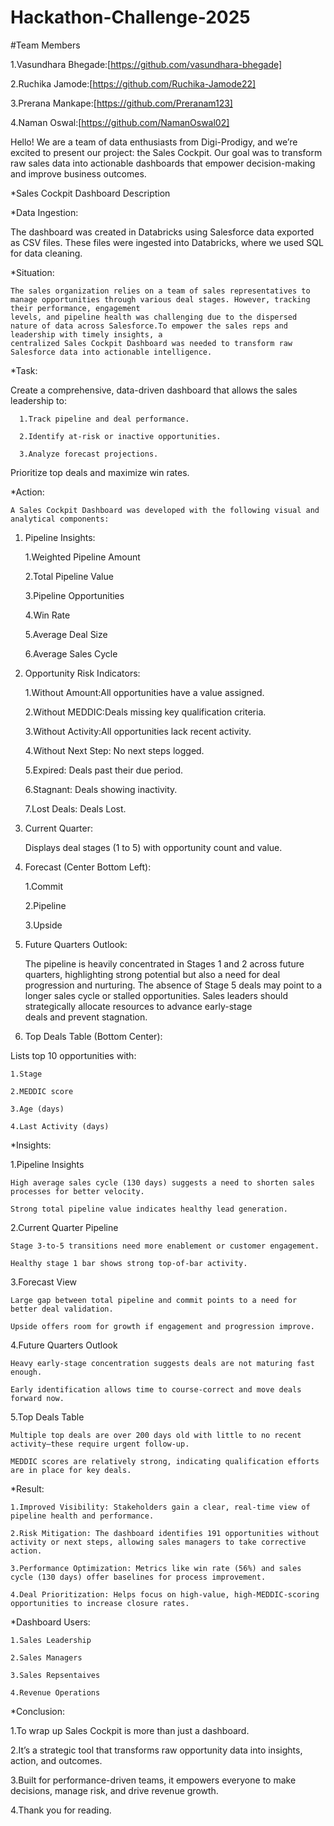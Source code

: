   # Hackathon-Challenge-2025
  
  #Team Members
  
  1.Vasundhara Bhegade:[https://github.com/vasundhara-bhegade]
  
  2.Ruchika Jamode:[https://github.com/Ruchika-Jamode22]
  
  3.Prerana Mankape:[https://github.com/Preranam123] 
  
  4.Naman Oswal:[https://github.com/NamanOswal02]
  
  
Hello! We are a team of data enthusiasts from Digi-Prodigy, and we’re excited to present our project: the Sales Cockpit.
Our goal was to transform raw sales data into actionable dashboards that empower decision-making and improve business outcomes.

*Sales Cockpit Dashboard Description

*Data Ingestion:

  The dashboard was created in Databricks using Salesforce data exported as CSV files. These files were ingested into Databricks, where we used SQL for data cleaning.

*Situation:

    The sales organization relies on a team of sales representatives to manage opportunities through various deal stages. However, tracking their performance, engagement 
    levels, and pipeline health was challenging due to the dispersed nature of data across Salesforce.To empower the sales reps and leadership with timely insights, a 
    centralized Sales Cockpit Dashboard was needed to transform raw Salesforce data into actionable intelligence.

*Task:

  Create a comprehensive, data-driven dashboard that allows the sales leadership to:
  
      1.Track pipeline and deal performance.
      
      2.Identify at-risk or inactive opportunities.
      
      3.Analyze forecast projections.
      
   Prioritize top deals and maximize win rates.
   
*Action:

    A Sales Cockpit Dashboard was developed with the following visual and analytical components:
  
1. Pipeline Insights:
   
      1.Weighted Pipeline Amount
       
      2.Total Pipeline Value
      
      3.Pipeline Opportunities
      
      4.Win Rate
      
      5.Average Deal Size
      
      6.Average Sales Cycle


2. Opportunity Risk Indicators:
   
      1.Without Amount:All opportunities have a value assigned.
      
      2.Without MEDDIC:Deals missing key qualification criteria.
      
      3.Without Activity:All opportunities lack recent activity.
      
      4.Without Next Step: No next steps logged.
      
      5.Expired: Deals past their due period.
      
      6.Stagnant: Deals showing inactivity.
      
      7.Lost Deals: Deals Lost.

3. Current Quarter:
   
     Displays deal stages (1 to 5) with opportunity count and value.

4. Forecast (Center Bottom Left):
   
      1.Commit
      
      2.Pipeline
      
      3.Upside

5. Future Quarters Outlook:
    
      The pipeline is heavily concentrated in Stages 1 and 2 across future quarters, highlighting strong potential but also a need for deal progression and nurturing. The 
      absence of Stage 5 deals may point to a longer sales cycle or stalled opportunities. Sales leaders should strategically allocate resources to advance early-stage     
      deals and prevent stagnation.

6. Top Deals Table (Bottom Center):
    
  Lists top 10 opportunities with:
  
    1.Stage
    
    2.MEDDIC score
    
    3.Age (days)
    
    4.Last Activity (days)

*Insights:

  1.Pipeline Insights
  
    High average sales cycle (130 days) suggests a need to shorten sales processes for better velocity.

    Strong total pipeline value indicates healthy lead generation.

  2.Current Quarter Pipeline
  
    Stage 3-to-5 transitions need more enablement or customer engagement.

    Healthy stage 1 bar shows strong top-of-bar activity.

  3.Forecast View
  
    Large gap between total pipeline and commit points to a need for better deal validation.

    Upside offers room for growth if engagement and progression improve.

  4.Future Quarters Outlook
  
    Heavy early-stage concentration suggests deals are not maturing fast enough.

    Early identification allows time to course-correct and move deals forward now.

  5.Top Deals Table

    Multiple top deals are over 200 days old with little to no recent activity—these require urgent follow-up.

    MEDDIC scores are relatively strong, indicating qualification efforts are in place for key deals.

*Result:

    1.Improved Visibility: Stakeholders gain a clear, real-time view of pipeline health and performance.
    
    2.Risk Mitigation: The dashboard identifies 191 opportunities without activity or next steps, allowing sales managers to take corrective action.
    
    3.Performance Optimization: Metrics like win rate (56%) and sales cycle (130 days) offer baselines for process improvement.
    
    4.Deal Prioritization: Helps focus on high-value, high-MEDDIC-scoring opportunities to increase closure rates.
  
  
*Dashboard Users:

    1.Sales Leadership 
    
    2.Sales Managers
    
    3.Sales Repsentaives
    
    4.Revenue Operations 

*Conclusion:

  1.To wrap up Sales Cockpit is more than just a dashboard.
  
  2.It’s a strategic tool that transforms raw opportunity data into insights, action, and outcomes.
  
  3.Built for performance-driven teams, it empowers everyone to make decisions, manage risk, and drive revenue growth.
  
  4.Thank you for reading.




